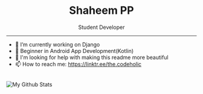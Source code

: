 <h1 align="center">Shaheem PP</h1>
<p align="center">Student Developer</p>
<hr>

- 🔭 I’m currently working on Django
- 🌱 Beginner in Android App Development(Kotlin)
- 🤔 I'm looking for help with making this readme more beautiful
- 📫 How to reach me: https://linktr.ee/the.codeholic
<br>
<img align="center" stylr="margin:auto;" src="https://github-readme-stats.vercel.app/api?username=the-codeholic&theme=dark&show_icons=true&hide_border=true&show_icons=true" alt="My Github Stats">
